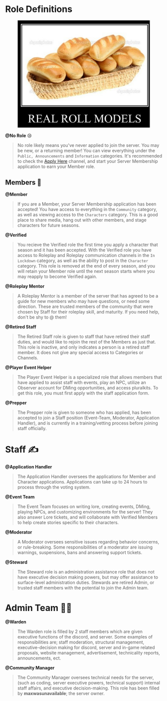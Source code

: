 # Role Definitions

<figure class="figure" align="center">
    <img src="docs/assets/img/RealRollModels.png" alt="Real Roll Models">
</figure>

**@No Role** 😢

> No role likely means you've never applied to join the server. You may be new, or a returning member! You can view
> everything under the `Public, Announcements` and `Information` categories. It's recommended to check the [Apply Here](
> https://discord.com/channels/929553323613368413/929559372273692712) channel, and start your Server Membership
> application to earn your Member role.

## Members 🍃

**@Member**
> If you are a Member, your Server Membership application has been accepted! You have access to everything in the
`Community` category, as well as viewing access to the `Characters` category. This is a good place to share media, hang
> out with other members, and stage characters for future seasons.

**@Verified**
> You recieve the Verified role the first time you apply a character that season and it has been accepted. With the
> Verified role you have access to Roleplay and Roleplay communication channels in the `In Lockdown` category, as well
> as the ability to post in the `Character` category. This role is removed at the end of every season, and you will
> retain your Member role until the next season starts where you may reapply to become Verified again.

**@Roleplay Mentor**
> A Roleplay Mentor is a member of the server that has agreed to be a guide for new members who may have questions, or
> need some direction. These are trusted members of the community that were chosen by Staff for their roleplay skill,
> and maturity. If you need help, don't be shy to @ them!

**@Retired Staff**
> The Retired Staff role is given to staff that have retired their staff duties, and would like to rejoin the rest of
> the Members as just that. This role is inactive, and only indicates a person is a retired staff member. It does not
> give any special access to Categories or Channels.

**@Player Event Helper**
> The Player Event Helper is a specialized role that allows members that have applied to assist staff with events, play
> an NPC, utilize an Observer account for DMing opportunities, and access pluralkits. To get this role, you must first
> apply with the staff application form.

**@Prepper**
> The Prepper role is given to someone who has applied, has been accepted to join a Staff position (Event-Team,
> Moderator, Application Handler), and is currently in a training/vetting process before joining staff officially.

# Staff ✍️

**@Application Handler**
> The Application Handler oversees the applications for Member and Character applications. Applications can take up to
> 24 hours to process through the voting system.

**@Event Team**
> The Event Team focuses on writing lore, creating events, DMing, playing NPCs, and customizing environments for the
> server! They also answer Lore tickets, and will collaborate with Verified Members to help create stories specific to
> their characters.

**@Moderator**
> A Moderator oversees sensitive issues regarding behavior concerns, or rule-breaking. Some responsibilities of a
> moderator are issuing warnings, suspensions, bans and answering support tickets.

**@Steward**
> The Steward role is an administration assistance role that does not have executive decision making powers, but may
> offer assistance to surface-level administration duties. Stewards are retired Admin, or trusted staff members with the
> potential to join the Admin team.

# Admin Team 🧙‍♂️

**@Warden**
> The Warden role is filled by 2 staff members which are given executive functions of the discord, and server. Some
> examples of responsibilities are; staff moderation, structural management, executive-decision making for discord,
> server and in-game related proposals, website management, advertisement, technicality reports, announcements, ect.

**@Community Manager**
> The Community Manager oversees technical needs for the server, (such as coding, server executive powers, technical
> support) internal staff affairs, and executive decision-making. This role has been filled by **maxwasunavailable**;
> the server owner.